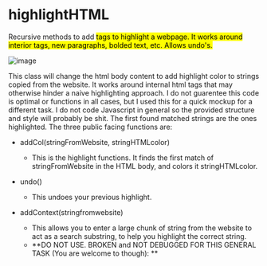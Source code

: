 # highlightHTML
 Recursive methods to add <mark> tags to highlight a webpage. It works around interior tags, new paragraphs, bolded text, etc. Allows undo's. 


![image](https://user-images.githubusercontent.com/9337973/179422741-3ecc6bb2-aff5-4573-b4fd-d3a91e1eb3b6.png)




This class will change the html body content to add highlight color to strings copied from the website. It works around internal html tags that may otherwise hinder a naive highlighting approach.
I do not guarentee this code is optimal or functions in all cases, but I used this for a quick mockup for a different task. I do not code Javascript in general
so the provided structure and style will probably be shit. The first found matched strings are the ones highlighted. The three public facing functions are:

 * addCol(stringFromWebsite, stringHTMLcolor)
    - This is the highlight functions. It finds the first match of stringFromWebsite in the HTML body, and colors it stringHTMLcolor. 
 
 * undo()
    - This undoes your previous highlight. 
 
 
 * addContext(stringfromwebsite)
    - This allows you to enter a large chunk of string from the website to act as a search substring, to help you highlight the correct string. 
    -  **DO NOT USE. BROKEN and NOT DEBUGGED FOR THIS GENERAL TASK (You are welcome to though): **
